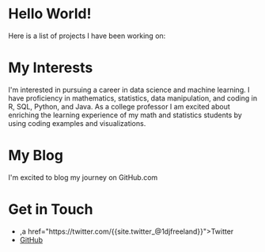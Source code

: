 # Hello World!
Here is a list of projects I have been working on:

# My Interests

I'm interested in pursuing a career in data science and machine learning. I have proficiency in mathematics, statistics, data manipulation, and coding in R, SQL, Python, and Java.  As a college professor I am excited about enriching the learning experience of my math and statistics students by using coding examples and visualizations.

# My Blog

I'm excited to blog my journey on GitHub.com

# Get in Touch

<ul>
<li>,a href="https://twitter.com/{{site.twitter_@1djfreeland}}">Twitter</a></li>

<li><a href="https://github.com/{{site.github_Daniel_Freeland }}">GitHub</a></li>
</ul>
